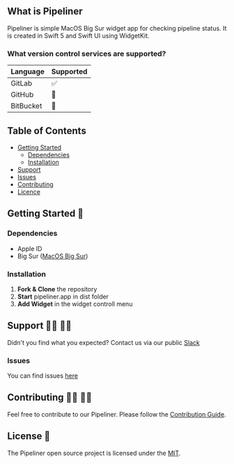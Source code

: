 ## What is Pipeliner

Pipeliner is simple MacOS Big Sur widget app for checking pipeline status. It is created in Swift 5 and Swift UI using WidgetKit.


### What version control services are supported?

Language | Supported
------------ | -------------
GitLab | ✅
GitHub | 🚧
BitBucket | 🚧

## Table of Contents

<!-- toc -->
* [Getting Started](#Getting-Started-)
  * [Dependencies](#Dependencies)
  * [Installation](#Installation)
* [Support](#support-%EF%B8%8F-%EF%B8%8F)
* [Issues](#issues)
* [Contributing](#contributing--)
* [Licence](#license-)  
<!-- tocstop -->

## Getting Started 🏁

### Dependencies
- Apple ID
- Big Sur ([MacOS Big Sur](https://beta.apple.com/sp/betaprogram/enroll))

### Installation

1. **Fork & Clone** the repository
2. **Start** pipeliner.app in dist folder
3. **Add Widget** in the widget controll menu

## Support 🦸‍♀️ 🦸‍♂️
Didn't you find what you expected? Contact us via our public [Slack](https://bit.ly/slack_developer_experience)

### Issues
You can find issues [here](https://github.com/DXHeroes/Pipeliner/issues)

## Contributing 👩‍💻 👨‍💻
Feel free to contribute to our Pipeliner. Please follow the [Contribution Guide](CONTRIBUTING.md).

## License 📝

The Pipeliner open source project is licensed under the [MIT](LICENSE).
